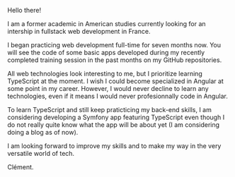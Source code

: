 Hello there!

I am a former academic in American studies currently looking for an intership in fullstack web development in France.

I began practicing web development full-time for seven months now. You will see the code of some basic apps developed during my recently completed training session in the past months on my GitHub repositories.

All web technologies look interesting to me, but I prioritize learning TypeScript at the moment. I wish I could become specialized in Angular at some point in my career. However, I would never decline to learn any technologies, even if it means I would never profesionnally code in Angular.

To learn TypeScript and still keep praticticing my back-end skills, I am considering developing a Symfony app featuring TypeScript even though I do not really quite know what the app will be about yet (I am considering doing a blog as of now).

I am looking forward to improve my skills and to make my way in the very versatile world of tech.

Clément.
